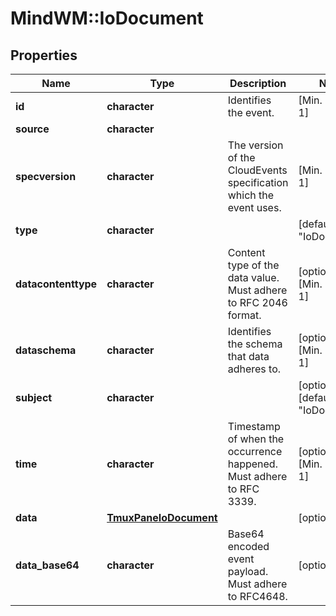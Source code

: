 # MindWM::IoDocument


## Properties
Name | Type | Description | Notes
------------ | ------------- | ------------- | -------------
**id** | **character** | Identifies the event. | [Min. length: 1] 
**source** | **character** |  | 
**specversion** | **character** | The version of the CloudEvents specification which the event uses. | [Min. length: 1] 
**type** | **character** |  | [default to &quot;IoDocument&quot;] 
**datacontenttype** | **character** | Content type of the data value. Must adhere to RFC 2046 format. | [optional] [Min. length: 1] 
**dataschema** | **character** | Identifies the schema that data adheres to. | [optional] [Min. length: 1] 
**subject** | **character** |  | [optional] [default to &quot;IoDocument&quot;] 
**time** | **character** | Timestamp of when the occurrence happened. Must adhere to RFC 3339. | [optional] [Min. length: 1] 
**data** | [**TmuxPaneIoDocument**](TmuxPaneIoDocument.md) |  | [optional] 
**data_base64** | **character** | Base64 encoded event payload. Must adhere to RFC4648. | [optional] 


